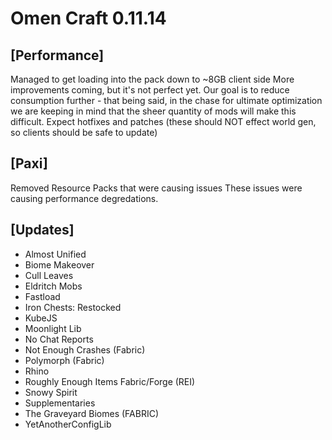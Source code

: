 # Omen Craft 0.11.14

## [Performance]
Managed to get loading into the pack down to ~8GB client side
More improvements coming, but it's not perfect yet. 
Our goal is to reduce consumption further - that being said, in  the chase for ultimate optimization we are keeping in mind that
the sheer quantity of mods will make this difficult. 
Expect hotfixes and patches (these should NOT effect world gen, so clients should be safe to update)

## [Paxi]
Removed Resource Packs that were causing issues
These issues were causing performance degredations. 

## [Updates]
  - Almost Unified
  - Biome Makeover
  - Cull Leaves
  - Eldritch Mobs
  - Fastload
  - Iron Chests: Restocked
  - KubeJS
  - Moonlight Lib
  - No Chat Reports
  - Not Enough Crashes (Fabric)
  - Polymorph (Fabric)
  - Rhino
  - Roughly Enough Items Fabric/Forge (REI)
  - Snowy Spirit
  - Supplementaries
  - The Graveyard Biomes (FABRIC)
  - YetAnotherConfigLib
